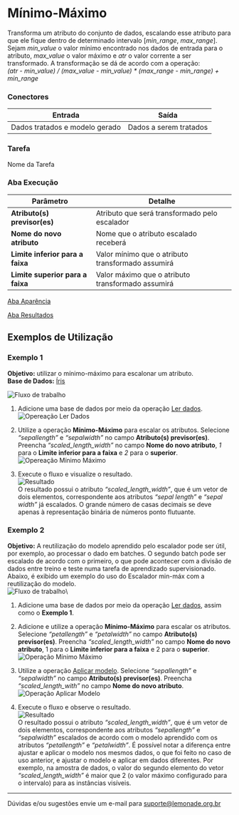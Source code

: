 # Mínimo-Máximo

Transforma um atributo do conjunto de dados, escalando esse atributo para que ele fique dentro de determinado intervalo [*min_range*, *max_range*]. Sejam *min_value* o valor mínimo encontrado nos dados de entrada para o atributo, *max_value* o valor máximo e *atr* o valor corrente a ser transformado. A transformação se dá de acordo com a operação:\
*(atr - min_value) / (max_value - min_value) * (max_range - min_range) + min_range*

### Conectores
| Entrada | Saída |
| --- | --- |
| Dados tratados e modelo gerado | Dados a serem tratados |

### Tarefa
Nome da Tarefa

### Aba Execução
| Parâmetro | Detalhe |
| --- | --- |
| **Atributo(s) previsor(es)** | Atributo que será transformado pelo escalador |
| **Nome do novo atributo** | Nome que o atributo escalado receberá |
| **Limite inferior para a faixa** | Valor mínimo que o atributo transformado assumirá |
| **Limite superior para a faixa** | Valor máximo que o atributo transformado assumirá |

[Aba Aparência][1]

[Aba Resultados][2] 

## Exemplos de Utilização
### Exemplo 1
**Objetivo:** utilizar o mínimo-máximo para escalonar um atributo.\
**Base de Dados:** [Íris][3]

![Fluxo de trabalho](/img/spark/pre-processamento-de-dados/redefinir-escala-minimo-maximo/image4.png)

1. Adicione uma base de dados por meio da operação [Ler dados][4].\
![Opereação Ler Dados](/img/spark/pre-processamento-de-dados/redefinir-escala-minimo-maximo/image1.png)

2. Utilize a operação **Mínimo-Máximo** para escalar os atributos. Selecione *“sepallength”* e *“sepalwidth”* no campo **Atributo(s) previsor(es)**. Preencha *“scaled_length_width”* no campo **Nome do novo atributo**, *1* para o **Limite inferior para a faixa** e *2* para o **superior**.\
![Opereação Mínimo Máximo](/img/spark/pre-processamento-de-dados/redefinir-escala-minimo-maximo/image8.png)

3. Execute o fluxo e visualize o resultado.\
![Resultado](/img/spark/pre-processamento-de-dados/redefinir-escala-minimo-maximo/image7.png)\
O resultado possui o atributo *“scaled_length_width”*, que é um vetor de dois elementos, correspondente aos atributos *“sepal length”* e *“sepal width”* já escalados. O grande número de casas decimais se deve apenas à representação binária de números ponto flutuante.

### Exemplo 2

**Objetivo:** A reutilização do modelo aprendido pelo escalador pode ser útil, por exemplo, ao processar o dado em batches. O segundo batch pode ser escalado de acordo com o primeiro, o que pode acontecer com a divisão de dados entre treino e teste numa tarefa de aprendizado supervisionado. Abaixo, é exibido um exemplo do uso do Escalador min-máx com a reutilização do modelo.\
![Fluxo de trabalho](/img/spark/pre-processamento-de-dados/redefinir-escala-minimo-maximo/image2.png)\

1. Adicione uma base de dados por meio da operação [Ler dados][4], assim como o **Exemplo 1**.

2. Adicione e utilize a operação **Mínimo-Máximo** para escalar os atributos. Selecione *“petallength”* e *“petalwidth”* no campo **Atributo(s) previsor(es)**. Preencha *“scaled_length_width”* no campo **Nome do novo atributo**, 1 para o **Limite inferior para a faixa** e 2 para o **superior**.\
![Operação Mínimo Máximo](/img/spark/pre-processamento-de-dados/redefinir-escala-minimo-maximo/image3.png)

3. Utilize a operação [Aplicar modelo][5]. Selecione *“sepallength”* e *“sepalwidth”* no campo **Atributo(s) previsor(es)**. Preencha *“scaled_length_with”* no campo **Nome do novo atributo**.\
![Operação Aplicar Modelo](/img/spark/pre-processamento-de-dados/redefinir-escala-minimo-maximo/image5.png)

4. Execute o fluxo e observe o resultado.\
![Resultado](/img/spark/pre-processamento-de-dados/redefinir-escala-minimo-maximo/image6.png)\
O resultado possui o atributo *“scaled_length_width”*, que é um vetor de dois elementos, correspondente aos atributos *“sepallength”* e *“sepalwidth”* escalados de acordo com o modelo aprendido com os atributos *“petallength”* e *“petalwidth”*. É possível notar a diferença entre ajustar e aplicar o modelo nos mesmos dados, o que foi feito no caso de uso anterior, e ajustar o modelo e aplicar em dados diferentes. Por exemplo, na amostra de dados, o valor do segundo elemento do vetor *“scaled_length_width”* é maior que 2 (o valor máximo configurado para o intervalo) para as instâncias visíveis. 

---
Dúvidas e/ou sugestões envie um e-mail para suporte@lemonade.org.br

[Link na propria pagina]: #link-vem-pra-ca
[1]: /pt-br/spark/documentacao-geral/aba-aparencia.html
[2]: /pt-br/spark/documentacao-geral/aba-resultados.html
[3]: /pt-br/spark/base-de-dados/#iris
[4]: /pt-br/spark/entrada-e-saida/ler-dados.html
[5]: /pt-br/spark/modelo-e-avaliacao/aplicar-modelo.html